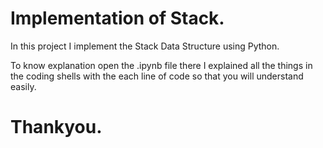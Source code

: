 # Implementation of Stack.
In this project I implement the Stack Data Structure using Python.

To know explanation open the .ipynb file there I explained all the things in the coding shells with the each line of code so that you will understand easily.
# Thankyou.
